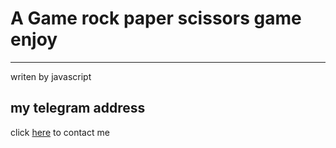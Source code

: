 # A Game rock paper scissors game  enjoy 

___
writen by javascript 

## my telegram address

click [here](https://t.me/Nouri_AmirHosein) to contact me 
